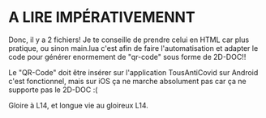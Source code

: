 # A LIRE IMPÉRATIVEMENNT

Donc, il y a 2 fichiers! Je te conseille de prendre celui en HTML car plus pratique, ou sinon main.lua c'est afin de faire l'automatisation et adapter le code pour générer enormement de "qr-code" sous forme de 2D-DOC!!

Le "QR-Code" doit être insérer sur l'application TousAntiCovid sur Android c'est fonctionnel, mais sur iOS ça ne marche absolument pas car ça ne supporte pas le 2D-DOC :(

Gloire à L14, et longue vie au gloireux L14.
